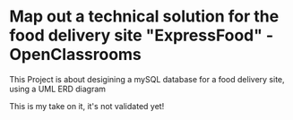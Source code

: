 # Map out a technical solution for the food delivery site "ExpressFood" - OpenClassrooms

This Project is about desigining a mySQL database for a food delivery site, using a UML ERD diagram

This is my take on it, it's not validated yet!
